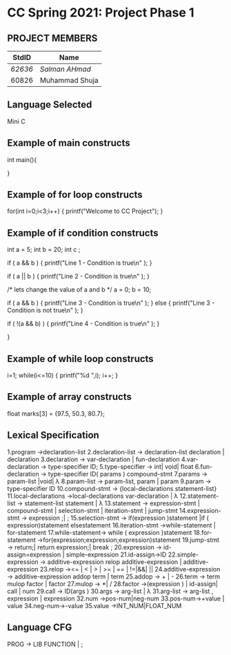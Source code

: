 # CC Spring 2021: Project Phase 1 #
## PROJECT MEMBERS ##
StdID | Name
------------ | -------------
*62636* | *Salman AHmad* 
60826 | Muhammad Shuja

## Language Selected ##

Mini C 

## Example of main constructs ##

int main(){

} 

## Example of for loop constructs ##

for(int i=0;i<3;i++)
{
   printf("Welcome to CC Project");
}

## Example of if condition constructs ##
  int a = 5;
   int b = 20;
   int c ;

   if ( a && b ) {
      printf("Line 1 - Condition is true\n" );
   }
	
   if ( a || b ) {
      printf("Line 2 - Condition is true\n" );
   }
   
   /* lets change the value of  a and b */
   a = 0;
   b = 10;
	
   if ( a && b ) {
      printf("Line 3 - Condition is true\n" );
   } else {
      printf("Line 3 - Condition is not true\n" );
   }
	
   if ( !(a && b) ) {
      printf("Line 4 - Condition is true\n" );
   }
	
}

## Example of while loop constructs ##

i=1;
while(i<=10)
{
  printf("%d ",i);
  i++;
} 

## Example of array constructs ##

float marks[3] = {97.5, 50.3, 80.7};



## Lexical Specification ##


1.program →declaration-list
2.declaration-list → declaration-list declaration | declaration
3.declaration → var-declaration | fun-declaration
4.var-declaration → type-specifier ID; 
5.type-specifier → int| void| float
6.fun-declaration → type-specifier ID( params ) compound-stmt
7.params → param-list |void| λ
8.param-list → param-list, param | param
9.param → type-specifier ID
10.compound-stmt → {local-declarations statement-list}
11.local-declarations →local-declarations var-declaration | λ
12.statement-list → statement-list statement | λ
13.statement → expression-stmt | compound-stmt | selection-stmt | iteration-stmt | jump-stmt
14.expression-stmt → expression ;| ;
15.selection-stmt → if(expression )statement 
      |if ( expression)statement elsestatement
16.iteration-stmt →while-statement | for-statement
17.while-statement→ while ( expression )statement
18.for-statement →for(expression;expression;expression)statement
19.jump-stmt → return;| return expression;| break ;
20.expression → id-assign=expression | simple-expression
21.id-assign→ID
22.simple-expression   → additive-expression relop additive-expression | additive-expression
23.relop →<= | < | > | >= | == | !=|&&| ||
24.additive-expression  → additive-expression addop term | term
25.addop → + | -
26.term → term mulop factor | factor
27.mulop → *| /
28.factor →(expression ) | id-assign| call | num
29.call → ID(args )
30.args → arg-list | λ
31.arg-list → arg-list , expression | expression
32.num →pos-num|neg-num
33.pos-num→+value | value
34.neg-num→-value
35.value →INT_NUM|FLOAT_NUM


## Language CFG ##
PROG -> LIB FUNCTION | ;
